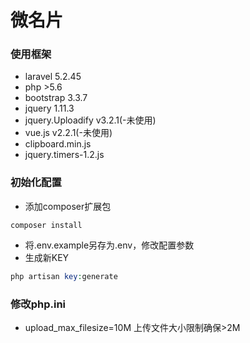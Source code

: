 # 微名片 

### 使用框架 

- laravel 5.2.45
- php >5.6
- bootstrap 3.3.7
- jquery 1.11.3
- jquery.Uploadify 	v3.2.1(-未使用)
- vue.js v2.2.1(-未使用)
- clipboard.min.js <!--剪切板-->
- jquery.timers-1.2.js <!--jquery定时器-->

### 初始化配置

- 添加composer扩展包
```shell
composer install
```
- 将.env.example另存为.env，修改配置参数
- 生成新KEY
```php
php artisan key:generate  
```

### 修改php.ini
- upload_max_filesize=10M 上传文件大小限制确保>2M

